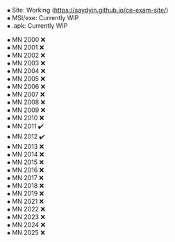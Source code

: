 ⦁	Site: Working (https://saydyin.github.io/ce-exam-site/)  
⦁	MSI/exe: Currently WIP  
⦁	.apk: Currently WIP  
 

⦁	MN 2000 ❌  
⦁	MN 2001 ❌  
⦁	MN 2002 ❌  
⦁	MN 2003 ❌  
⦁	MN 2004 ❌  
⦁	MN 2005 ❌  
⦁	MN 2006 ❌  
⦁	MN 2007 ❌  
⦁	MN 2008 ❌  
⦁	MN 2009 ❌  
⦁	MN 2010 ❌  
⦁	MN 2011 ✔️  
⦁	MN 2012 ✔️  
⦁	MN 2013 ❌  
⦁	MN 2014 ❌  
⦁	MN 2015 ❌  
⦁	MN 2016 ❌  
⦁	MN 2017 ❌  
⦁	MN 2018 ❌  
⦁	MN 2019 ❌  
⦁	MN 2021 ❌  
⦁	MN 2022 ❌  
⦁	MN 2023 ❌  
⦁	MN 2024 ❌  
⦁	MN 2025 ❌
